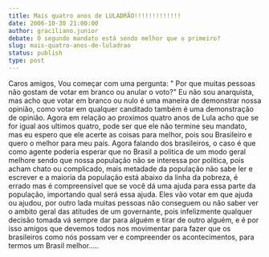 ```yaml
---
title: Mais quatro anos de LULADRÃO!!!!!!!!!!!!!
date: 2006-10-30 21:00:00
author: graciliano.junior
debate: O segundo mandato está sendo melhor que o primeiro?
slug: mais-quatro-anos-de-luladrao
status: publish 
type: post
---
```


Caros amigos,
Vou começar com uma pergunta: " Por que muitas pessoas não gostam de votar em branco ou anular o voto?"
Eu não sou anarquista, mas acho que votar em branco ou nulo é uma maneira de demonstrar nossa opinião, como votar em qualquer canditado também é uma demonstração de opinião.
Agora em relação ao proximos quatro anos de Lula acho que se for igual aos ultimos quatro, pode ser que ele não termine seu mandato, mas eu espero que ele acerte as coisas para melhor, pois sou Brasileiro e quero o melhor para meu país.
Agora falando dos brasileiros, o caso é que como agente poderia esperar que no Brasil a politica de um modo geral melhore sendo que nossa população não se interessa por politica, pois acham chato ou complicado, mais metadade da população não sabe ler e escrever e a maioria da população está abaixo da linha da pobreza, é errado mas é compreensivel que se você dá uma ajuda para essa parte da população, importando qual será essa ajuda.
Eles vão votar em que ajuda ou ajudou, por outro lada muitas pessoas não conseguem ou não saber ver o ambito geral das atitudes de um governante, pois infelizmente qualquer decisão tomada vá sempre dar para alguém e tirar de outro alguém, e é por isso amigos que devemos todos nos movimentar para fazer que os brasileiros como nós possam ver e compreender os acontecimentos, para termos um Brasil melhor.....

